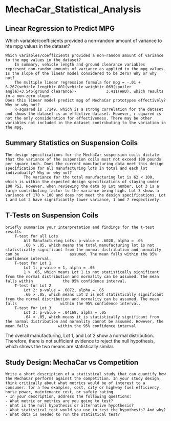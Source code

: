 # MechaCar_Statistical_Analysis

## Linear Regression to Predict MPG

Which variable/coefficients provided a non-random amount of variance to hte mpg values in the dataset?



    Which variables/coefficients provided a non-random amount of variance to the mpg values in the dataset?
        In summary, vehicle length and ground clearance variables represent non-random amounts of variance as applied to the mpg values.
    Is the slope of the linear model considered to be zero? Why or why not?
        The multiple linear regression formula for mpg = -.01 + 6.267(vehicle length)+.001(vehicle weight)+.069(spoiler angle)+3.546(ground clearance)-             3.411(AWD), which results in a non-zero slope.
    Does this linear model predict mpg of MechaCar prototypes effectively? Why or why not?
        R-squared is .7149, which is a strong correlation for the dataset and shows the dataset is an effective dataset. However, r-squared is not the only consideration for effectiveness. There may be other variables not included in the dataset contributing to the variation in the mpg.
 
## Summary Statistics on Suspension Coils
    The design specifications for the MechaCar suspension coils dictate that the variance of the suspension coils must not exceed 100 pounds per square inch. Does the current manufacturing data meet this design specification for all manufacturing lots in total and each lot individually? Why or why not?
            The variance for the total manufacturing lot is 62 < 100, which is within the expected design specifications of staying under 100 PSI. However, when reviewing the data by Lot number, Lot 3 is a large contributing factor to the variance being high. Lot 3 shows a variance of 170 > 100 and does not meet the design specifications. Lot 1 and Lot 2 have significantly lower variance, 1 and 7 respectively.

## T-Tests on Suspension Coils
    briefly summarize your interpretation and findings for the t-test results
        T-test for all Lots
            All Manufacturing Lots: p-value = .6028, alpha = .05
            .60 > .05, which means the total manufacturing lot is not statistically significant from the normal distribution and normality can be                      assumed. The mean falls within the 95% confidence interval.
        T-test for Lot 1
            Lot 1: p-value = 1, alpha = .05
            1 > .05, which means Lot 1 is not statistically significant from the normal distribution and normality can be assumed. The mean falls within             the 95% confidence interval.
        T-test for Lot 2
            Lot 2: p-value = .6072, alpha = .05
            .60 > .05, which means Lot 2 is not statistically significant from the normal distribution and normality can be assumed. The mean falls                   within the 95% confidence interval.
        T-test for Lot 3
            Lot 3: p-value = .04168, alpha = .05
            .04 < .05, which means it is statistically significant from the normal distribution and normality cannot be assumed. However, the mean falls             within the 95% confidence interval.
The overall manufacturing, Lot 1, and Lot 2 show a normal distribution. Therefore, there is not sufficient evidence to reject the null hypothesis, which shows the two means are statistically similar.

## Study Design: MechaCar vs Competition
    Write a short description of a statistical study that can quantify how the MechaCar performs against the competition. In your study design, think critically about what metrics would be of interest to a consumer: for a few examples, cost, city or highway fuel efficiency, horse power, maintenance cost, or safety rating.
    - In your description, address the following questions:
    - What metric or metrics are you going to test?
    - What is the null hypothesis or alternative hypothesis?
    - What statistical test would you use to test the hypothesis? And why?
    - What data is needed to run the statistical test?
